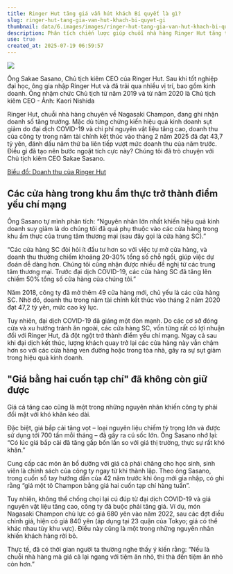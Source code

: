 ```yaml
---
title: Ringer Hut tăng giá vẫn hút khách Bí quyết là gì?
slug: ringer-hut-tang-gia-van-hut-khach-bi-quyet-gi
thumbnail: data/6.images/images/ringer-hut-tang-gia-van-hut-khach-bi-quyet-gi.webp
description: Phân tích chiến lược giúp chuỗi nhà hàng Ringer Hut tăng trưởng doanh thu liên tục dù đã tăng giá sản phẩm, vượt qua khó khăn sau đại dịch và chi phí nguyên vật liệu tăng cao.
use: true
created_at: 2025-07-19 06:59:57
---
```


![](/images/20250718-00098423-president-000-1-view.webp)

Ông Sakae Sasano, Chủ tịch kiêm CEO của Ringer Hut. Sau khi tốt nghiệp đại học, ông gia nhập Ringer Hut và đã trải qua nhiều vị trí, bao gồm kinh doanh. Ông nhậm chức Chủ tịch từ năm 2019 và từ năm 2020 là Chủ tịch kiêm CEO - Ảnh: Kaori Nishida

Ringer Hut, chuỗi nhà hàng chuyên về Nagasaki Champon, đang ghi nhận doanh số tăng trưởng. Mặc dù từng chứng kiến hiệu quả kinh doanh sụt giảm do đại dịch COVID-19 và chi phí nguyên vật liệu tăng cao, doanh thu của công ty trong năm tài chính kết thúc vào tháng 2 năm 2025 đã đạt 43,7 tỷ yên, đánh dấu năm thứ ba liên tiếp vượt mức doanh thu của năm trước. Điều gì đã tạo nên bước ngoặt tích cực này? Chúng tôi đã trò chuyện với Chủ tịch kiêm CEO Sakae Sasano.

[Biểu đồ: Doanh thu của Ringer Hut](https://president.jp/articles/photo/98423?pn=2&cx_referrertype=yahoo&yhref=20250718-00098423-president-bus_all)

## Các cửa hàng trong khu ẩm thực trở thành điểm yếu chí mạng

Ông Sasano tự mình phân tích: “Nguyên nhân lớn nhất khiến hiệu quả kinh doanh suy giảm là do chúng tôi đã quá phụ thuộc vào các cửa hàng trong khu ẩm thực của trung tâm thương mại (sau đây gọi là cửa hàng SC).”

“Các cửa hàng SC đòi hỏi ít đầu tư hơn so với việc tự mở cửa hàng, và doanh thu thường chiếm khoảng 20-30% tổng số chỗ ngồi, giúp việc dự đoán dễ dàng hơn. Chúng tôi cũng nhận được nhiều đề nghị từ các trung tâm thương mại. Trước đại dịch COVID-19, các cửa hàng SC đã tăng lên chiếm 50% tổng số cửa hàng của chúng tôi.”

Năm 2018, công ty đã mở thêm 49 cửa hàng mới, chủ yếu là các cửa hàng SC. Nhờ đó, doanh thu trong năm tài chính kết thúc vào tháng 2 năm 2020 đạt 47,2 tỷ yên, mức cao kỷ lục.

Tuy nhiên, đại dịch COVID-19 đã giáng một đòn mạnh. Do các cơ sở đóng cửa và xu hướng tránh ăn ngoài, các cửa hàng SC, vốn từng rất có lợi nhuận đối với Ringer Hut, đã đột ngột trở thành điểm yếu chí mạng. Ngay cả sau khi đại dịch kết thúc, lượng khách quay trở lại các cửa hàng này vẫn chậm hơn so với các cửa hàng ven đường hoặc trong tòa nhà, gây ra sự sụt giảm trong hiệu quả kinh doanh.

## "Giá bằng hai cuốn tạp chí" đã không còn giữ được

Giá cả tăng cao cũng là một trong những nguyên nhân khiến công ty phải đối mặt với khó khăn kéo dài.

Đặc biệt, giá bắp cải tăng vọt – loại nguyên liệu chiếm tỷ trọng lớn và được sử dụng tới 700 tấn mỗi tháng – đã gây ra cú sốc lớn. Ông Sasano nhớ lại: “Có lúc giá bắp cải đã tăng gấp bốn lần so với giá thị trường, thực sự rất khó khăn.”

Cung cấp các món ăn bổ dưỡng với giá cả phải chăng cho học sinh, sinh viên là chính sách của công ty ngay từ khi thành lập. Theo ông Sasano, trong cuốn sổ tay hướng dẫn của 42 năm trước khi ông mới gia nhập, có ghi rằng “giá một tô Champon bằng giá hai cuốn tạp chí hàng tuần”.

Tuy nhiên, không thể chống chọi lại cú đúp từ đại dịch COVID-19 và giá nguyên vật liệu tăng cao, công ty đã buộc phải tăng giá. Ví dụ, món Nagasaki Champon chủ lực có giá 680 yên vào năm 2022, sau các đợt điều chỉnh giá, hiện có giá 840 yên (áp dụng tại 23 quận của Tokyo; giá có thể khác nhau tùy khu vực). Điều này cũng là một trong những nguyên nhân khiến khách hàng rời bỏ.

Thực tế, đã có thời gian người ta thường nghe thấy ý kiến rằng: “Nếu là chuỗi nhà hàng mà giá cả lại ngang với tiệm ăn nhỏ, thì thà đến tiệm ăn nhỏ còn hơn.”